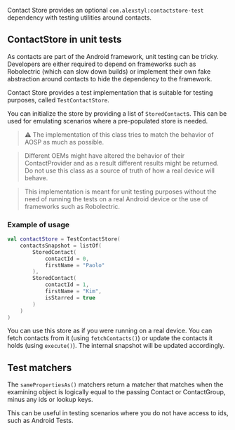 Contact Store provides an optional `com.alexstyl:contactstore-test` dependency with testing utilities
around contacts.

## ContactStore in unit tests

As contacts are part of the Android framework, unit testing can be tricky. Developers are either
required to depend on frameworks such as Robolectric (which can slow down builds) or implement their
own fake abstraction around contacts to hide the dependency to the framework.

Contact Store provides a test implementation that is suitable for testing purposes,
called `TestContactStore`.

You can initialize the store by providing a list of `StoredContact`s. This can be used for emulating
scenarios where a pre-populated store is needed.

> ⚠️ The implementation of this class tries to match the behavior of AOSP as much as possible.

> Different OEMs might have altered the behavior of their ContactProvider and as a result different results might be returned. Do not use this class as a source of truth of how a real device will behave.

> This implementation is meant for unit testing purposes without the need of running the tests on a real Android device or the use of frameworks such as Robolectric.

### Example of usage

```kotlin
val contactStore = TestContactStore(
    contactsSnapshot = listOf(
        StoredContact(
            contactId = 0,
            firstName = "Paolo"
        ),
        StoredContact(
            contactId = 1,
            firstName = "Kim",
            isStarred = true
        )
    )
)
```

You can use this store as if you were running on a real device. You can fetch contacts from it
(using `fetchContacts()`) or update the contacts it holds (using `execute()`). The internal snapshot
will be updated accordingly.

## Test matchers

The `samePropertiesAs()` matchers return a matcher that matches when the examining object is
logically equal to the passing Contact or ContactGroup, minus any ids or lookup keys.

This can be useful in testing scenarios where you do not have access to ids, such as Android Tests.